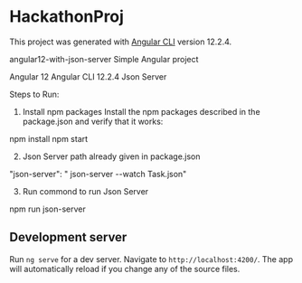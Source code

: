 # HackathonProj

This project was generated with [Angular CLI](https://github.com/angular/angular-cli) version 12.2.4.

angular12-with-json-server
Simple Angular project

Angular 12
Angular CLI 12.2.4
Json Server

Steps to Run:
1. Install npm packages
Install the npm packages described in the package.json and verify that it works:

npm install
npm start

2. Json Server path already given in package.json

"json-server": " json-server --watch Task.json"

3. Run commond to run Json Server

npm run json-server

## Development server

Run `ng serve` for a dev server. Navigate to `http://localhost:4200/`. The app will automatically reload if you change any of the source files.
